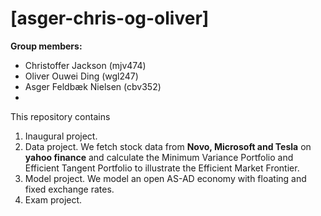 # \[asger-chris-og-oliver\]

**Group members:**
- Christoffer Jackson (mjv474)
- Oliver Ouwei Ding (wgl247)
- Asger Feldbæk Nielsen (cbv352)
- 
This repository contains  
1. Inaugural project. 
2. Data project. We fetch stock data from **Novo, Microsoft and Tesla** on **yahoo finance** and calculate the Minimum Variance Portfolio and Efficient Tangent Portfolio to illustrate the Efficient Market Frontier. 
3. Model project. We model an open AS-AD economy with floating and fixed exchange rates.
4. Exam project.

